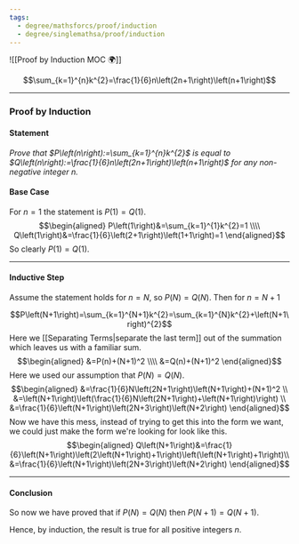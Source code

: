 ```yaml
---
tags:
  - degree/mathsforcs/proof/induction
  - degree/singlemathsa/proof/induction
---
```

![[Proof by Induction MOC 🌍]]

$$\sum_{k=1}^{n}k^{2}=\frac{1}{6}n\left(2n+1\right)\left(n+1\right)$$

---
### Proof by Induction

#### Statement
*Prove that $P\left(n\right):=\sum_{k=1}^{n}k^{2}$ is equal to $Q\left(n\right):=\frac{1}{6}n\left(2n+1\right)\left(n+1\right)$ for any non-negative integer $n$.*

#### Base Case
For $n=1$ the statement is $P(1)=Q(1)$.
$$\begin{aligned}
P\left(1\right)&=\sum_{k=1}^{1}k^{2}=1 \\\\
Q\left(1\right)&=\frac{1}{6}\left(2+1\right)\left(1+1\right)=1
\end{aligned}$$
So clearly $P(1)=Q(1)$.

---
#### Inductive Step
Assume the statement holds for $n=N$, so $P(N)=Q(N)$. Then for $n=N+1$

$$P\left(N+1\right)=\sum_{k=1}^{N+1}k^{2}=\sum_{k=1}^{N}k^{2}+\left(N+1\right)^{2}$$
Here we [[Separating Terms|separate the last term]] out of the summation which leaves us with a familiar sum.
$$\begin{aligned}
&=P(n)+(N+1)^2 \\\\
&=Q(n)+(N+1)^2
\end{aligned}$$
Here we used our assumption that $P(N)=Q(N)$.
$$\begin{aligned}
&=\frac{1}{6}N\left(2N+1\right)\left(N+1\right)+(N+1)^2 \\
&=\left(N+1\right)\left(\frac{1}{6}N\left(2N+1\right)+\left(N+1\right)\right) \\
&=\frac{1}{6}\left(N+1\right)\left(2N+3\right)\left(N+2\right)
\end{aligned}$$
Now we have this mess, instead of trying to get this into the form we want, we could just make the form we're looking for look like this.
$$\begin{aligned}
Q\left(N+1\right)&=\frac{1}{6}\left(N+1\right)\left(2\left(N+1\right)+1\right)\left(\left(N+1\right)+1\right)\\&=\frac{1}{6}\left(N+1\right)\left(2N+3\right)\left(N+2\right)
\end{aligned}$$

---
#### Conclusion
So now we have proved that if $P(N)=Q(N)$ then $P(N+1)=Q(N+1)$.

Hence, by induction, the result is true for all positive integers $n$.